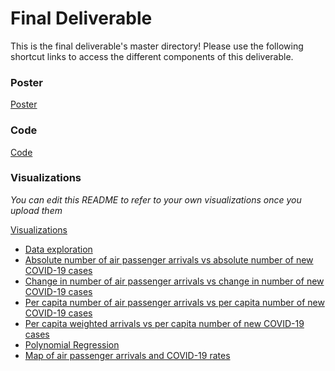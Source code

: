 # Final Deliverable
This is the final deliverable's master directory! Please use the following shortcut links to access the different components of this deliverable.

### Poster ###
[Poster](poster/poster.pdf)

### Code ###
[Code](code/)

### Visualizations ###
_You can edit this README to refer to your own visualizations once you upload them_

[Visualizations](visualizations)
  - [Data exploration](visualizations/data_exploration.png)
  - [Absolute number of air passenger arrivals vs absolute number of new COVID-19 cases](visualizations/model_1a.png)
  - [Change in number of air passenger arrivals vs change in number of new COVID-19 cases](visualizations/model_1b.png)
  - [Per capita number of air passenger arrivals vs per capita number of new COVID-19 cases](visualizations/model_1c.png)
  - [Per capita weighted arrivals vs per capita number of new COVID-19 cases](visualizations/model_1cw.png)
  - [Polynomial Regression](visualizations/model_2.png)
  - [Map of air passenger arrivals and COVID-19 rates](visualizations/map_viz.png)
